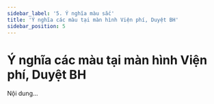 ```yaml
---
sidebar_label: '5. Ý nghĩa màu sắc'
title: 'Ý nghĩa các màu tại màn hình Viện phí, Duyệt BH'
sidebar_position: 5
---
```

# Ý nghĩa các màu tại màn hình Viện phí, Duyệt BH
Nội dung...